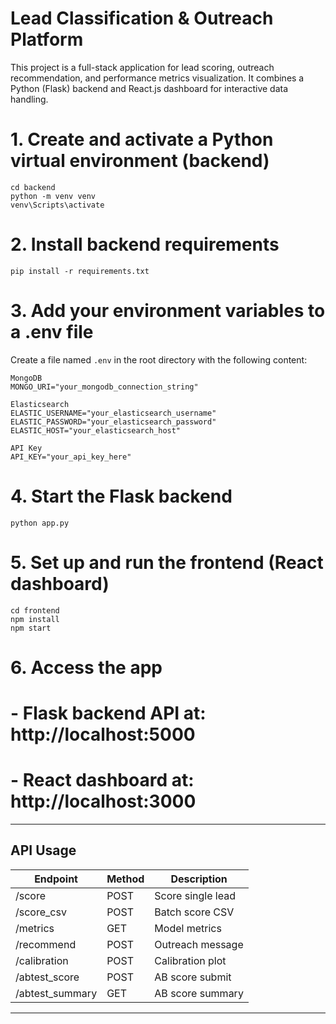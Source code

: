 # Lead Classification & Outreach Platform

This project is a full-stack application for lead scoring, outreach recommendation, and performance metrics visualization. It combines a Python (Flask) backend and React.js dashboard for interactive data handling.

# 1. Create and activate a Python virtual environment (backend)

```
cd backend
python -m venv venv
venv\Scripts\activate
```

# 2. Install backend requirements

```
pip install -r requirements.txt
```

# 3. Add your environment variables to a .env file

Create a file named `.env` in the root directory with the following content:

```
MongoDB
MONGO_URI="your_mongodb_connection_string"

Elasticsearch
ELASTIC_USERNAME="your_elasticsearch_username"
ELASTIC_PASSWORD="your_elasticsearch_password"
ELASTIC_HOST="your_elasticsearch_host"

API Key
API_KEY="your_api_key_here"
```

# 4. Start the Flask backend

```
python app.py
```

# 5. Set up and run the frontend (React dashboard)

```
cd frontend
npm install
npm start
```

# 6. Access the app

# - Flask backend API at: http://localhost:5000

# - React dashboard at: http://localhost:3000

---

## API Usage

| Endpoint        | Method | Description       |
| --------------- | ------ | ----------------- |
| /score          | POST   | Score single lead |
| /score_csv      | POST   | Batch score CSV   |
| /metrics        | GET    | Model metrics     |
| /recommend      | POST   | Outreach message  |
| /calibration    | POST   | Calibration plot  |
| /abtest_score   | POST   | AB score submit   |
| /abtest_summary | GET    | AB score summary  |

---
